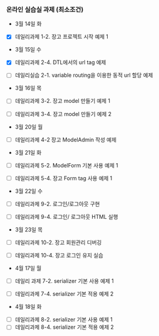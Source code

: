 ### 온라인 실습실 과제 (최소조건)



- 3월 14일 화
- [x] 데일리과제 1-2. 장고 프로젝트 시작 예제 1



- 3월 15일 수
- [x] 데일리과제 2-4. DTL에서의 url tag 예제
- [ ] 데일리실습 2-1. variable routing을 이용한 동적 url 할당 예제



- 3월 16일 목
- [ ] 데일리과제 3-2. 장고 model 만들기 예제 1
- [ ] 데일리과제 3-4. 장고 model 만들기 예제 2



- 3월 20일 월
- [ ] 데일리과제 4-2 장고 ModelAdmin 작성 예제



- 3월 21일 화
- [ ] 데일리과제 5-2. ModelForm 기본 사용 예제 1
- [ ] 데일리과제 5-4. 장고 Form tag 사용 예제 1



- 3월 22일 수
- [ ] 데일리과제 9-2. 로그인/로그아웃 구현
- [ ] 데일리과제 9-4. 로그인/ 로그아웃 HTML 실행



- 3월 23일 목
- [ ] 데일리과제 10-2. 장고 회원관리 디버깅
- [ ] 데일리과제 10-4. 장고 로그인 유지 실습



- 4월 17일 월
- [ ] 데일리 과제 7-2. serializer 기본 사용 예제 1
- [ ] 데일리과제 7-4. serializer 기본 적용 예제 2



- 4월 18일 화
- [ ] 데일리과제 8-2. serializer 기본 사용 예제 1
- [ ] 데일리과제 8-4. serializer 기본 적용 예제 2